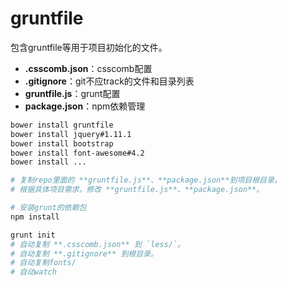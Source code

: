 # gruntfile

包含gruntfile等用于项目初始化的文件。
+ **.csscomb.json**：csscomb配置
+ **.gitignore**：git不应track的文件和目录列表
+ **gruntfile.js**：grunt配置
+ **package.json**：npm依赖管理


```bash
bower install gruntfile
bower install jquery#1.11.1
bower install bootstrap
bower install font-awesome#4.2
bower install ...

# 复制repo里面的 **gruntfile.js**、**package.json**到项目根目录。
# 根据具体项目需求，修改 **gruntfile.js**、**package.json**。

# 安装grunt的依赖包
npm install

grunt init
# 自动复制 **.csscomb.json** 到 `less/`。
# 自动复制 **.gitignore** 到根目录。
# 自动复制fonts/
# 自动watch
```

